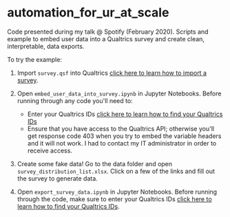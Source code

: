 # automation_for_ur_at_scale
Code presented during my talk @ Spotify (February 2020). Scripts and example to embed user data into a Qualtrics survey and create clean, interpretable, data exports.

To try the example:
1. Import `survey.qsf` into Qualtrics [click here to learn how to import a survey](https://www.qualtrics.com/support/survey-platform/survey-module/survey-tools/import-and-export-surveys/#ImportingASurvey).

2. Open `embed_user_data_into_survey.ipynb` in Jupyter Notebooks. Before running through any code you'll need to:
    - Enter your Qualtrics IDs [click here to learn how to find your Qualtrics IDs](https://www.qualtrics.com/support/integrations/api-integration/finding-qualtrics-ids/#LocatingQualtricsIDs)
    - Ensure that you have access to the Qualtrics API; otherwise you'll get response code 403 when you try to embed the variable headers and it will not work. I had to contact my IT administrator in order to receive access.
  
3. Create some fake data! Go to the data folder and open `survey_distribution_list.xlsx`. Click on a few of the links and fill out the survey to generate data.

4. Open `export_survey_data.ipynb` in Jupyter Notebooks. Before running through the code, make sure to enter your Qualtrics IDs [click here to learn how to find your Qualtrics IDs](https://www.qualtrics.com/support/integrations/api-integration/finding-qualtrics-ids/#LocatingQualtricsIDs).
